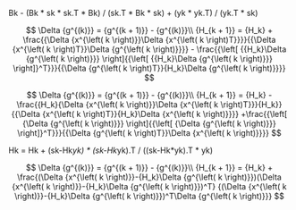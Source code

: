 Bk - (Bk * sk * sk.T * Bk) / (sk.T * Bk * sk) + (yk * yk.T) / (yk.T * sk)

$$
\Delta {g^{(k)}} = {g^{(k + 1)}} - {g^{(k)}}\\
	{H_{k + 1}} = {H_k} + \frac{{\Delta {x^{\left( k \right)}}\Delta {x^{\left( k \right)T}}}}{{\Delta {x^{\left( k \right)T}}\Delta {g^{\left( k \right)}}}} - \frac{{\left[ {{H_k}\Delta {g^{\left( k \right)}}} \right]{{\left[ {{H_k}\Delta {g^{\left( k \right)}}} \right]}^T}}}{{\Delta {g^{\left( k \right)T}}{H_k}\Delta {g^{\left( k \right)}}}}
$$


$$
\Delta {g^{(k)}} = {g^{(k + 1)}} - {g^{(k)}}\\
	{H_{k + 1}} = {H_k} - \frac{{H_k}{\Delta {x^{\left( k \right)}}\Delta {x^{\left( k \right)T}}}{H_k}}{{\Delta {x^{\left( k \right)T}}{H_k}\Delta {x^{\left( k \right)}}}} +\frac{{\left[ {\Delta {g^{\left( k \right)}}} \right]{{\left[ {\Delta {g^{\left( k \right)}}} \right]}^T}}}{{\Delta {g^{\left( k \right)T}}\Delta {x^{\left( k \right)}}}}
$$

Hk = Hk + (sk-Hk*yk) * (sk-Hk*yk).T / ((sk-Hk*yk).T * yk)

$$
\Delta {g^{(k)}} = {g^{(k + 1)}} - {g^{(k)}}\\
	{H_{k + 1}} = {H_k} + \frac{(\Delta {x^{\left( k \right)}}-{H_k}\Delta {g^{\left( k \right)}})(\Delta {x^{\left( k \right)}}-{H_k}\Delta {g^{\left( k \right)}})^T} {(\Delta {x^{\left( k \right)}}-{H_k}\Delta {g^{\left( k \right)}})^T\Delta {g^{\left( k \right)}}}
$$
